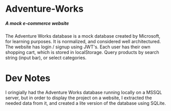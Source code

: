 # Adventure-Works
##### A mock e-commerce website

The Adventure Works database is a mock database created by Microsoft, for learning purposes. It is normalized, and considered well architectured. 
The website has login / signup using JWT's. Each user has their own shopping cart, which is stored in localStorage. 
Query products by search string (input bar), or select categories.

# Dev Notes

I oringially had the Adventure Works database running locally on a MSSQL server, but in order to display the project on a website, I extracted the needed data from it, and created a lite version of the database using SQLite.
